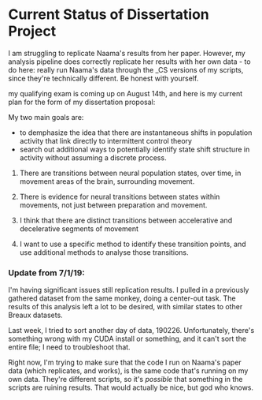 # Current Status of Dissertation Project

I am struggling to replicate Naama's results from her paper. However, my analysis pipeline does correctly replicate her results with her own data
	- to do here: really run Naama's data through the _CS versions of my scripts, since they're technically different. Be honest with yourself.

my qualifying exam is coming up on August 14th, and here is my current plan for the form of my dissertation proposal:

My two main goals are: 
- to demphasize the idea that there are instantaneous shifts in population activity that link directly to intermittent control theory
- search out additional ways to potentially identify state shift structure in activity without assuming a discrete process.


1. There are transitions between neural population states, over time, in movement areas of the brain, surrounding movement. 

2. There is evidence for neural transitions between states within movements, not just between preparation and movement.

3. I think that there are distinct transitions between accelerative and decelerative segments of movement

4. I want to use a specific method to identify these transition points, and use additional methods to analyse those transitions.



### Update from 7/1/19:

I'm having significant issues still replication results. I pulled in a previously gathered dataset from the same monkey, doing a center-out task. The results of this analysis left a lot to be desired, with similar states to other Breaux datasets.

Last week, I tried to sort another day of data, 190226. Unfortunately, there's something wrong with my CUDA install or something, and it can't sort the entire file; I need to troubleshoot that.

Right now, I'm trying to make sure that the code I run on Naama's paper data (which replicates, and works), is the same code that's running on my own data. They're different scripts, so it's _possible_ that something in the scripts are ruining results. That would actually be nice, but god who knows.